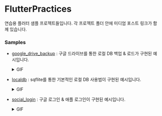 # FlutterPractices
연습용 플러터 샘플 프로젝트들입니다. 각 프로젝트 폴더 안에 미디엄 포스트 링크가 함께 있습니다.

### Samples
- [google_drive_backup](https://github.com/jhj0517/FlutterPractices/tree/master/google_drive_backup) : 구글 드라이브를 통한 로컬 DB 백업 & 로드가 구현된 예시입니다.
  <details> <summary>GIF</summary> 
  
  ![demo](https://github.com/jhj0517/FlutterPractices/assets/97279763/870f02ed-863f-46e5-823f-037cdaffeaa5)

  </details>

- [localdb](https://github.com/jhj0517/FlutterPractices/tree/master/localdb) : sqflite를 통한 기본적인 로컬 DB 사용법이 구현된 예시입니다.
  <details> <summary>GIF</summary> 
  
  ![demo](https://github.com/jhj0517/FlutterPractices/assets/97279763/d28834a3-0ac3-42d5-8319-838f85354d99)

  </details>

- [social_login](https://github.com/jhj0517/FlutterPractices/tree/master/social_login) : 구글 로그인 & 애플 로그인이 구현된 예시입니다.
  <details> <summary>GIF</summary> 
  
  ![demo](https://github.com/jhj0517/FlutterPractices/assets/97279763/9a0de492-4044-4629-b437-80cfafdedd62)

  </details>


